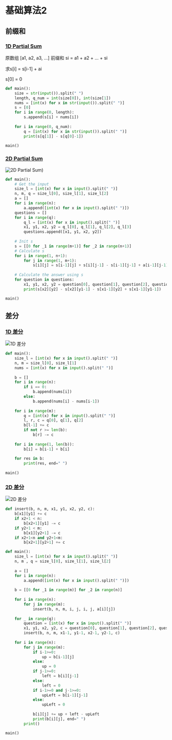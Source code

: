 # 基础算法2

## 前缀和

### [1D Partial Sum](https://www.acwing.com/problem/content/797/)

原数组 [a1, a2, a3, ...]
前缀和 si = a1 + a2 + ... + si

求s[i] = s[i-1] + ai

s[0] = 0

```python
def main():
    size = str(input()).split(" ")
    length, q_num = int(size[0]), int(size[1])
    nums = [int(x) for x in str(input()).split(" ")]
    s = [0]
    for i in range(0, length):
        s.append(s[i] + nums[i])
    
    for i in range(0, q_num):
        q = [int(x) for x in str(input()).split(" ")]
        print(s[q[1]] - s[q[0]-1])

main()
```

### [2D Partial Sum](https://www.acwing.com/problem/content/798/)

![2D Partial Sum](1171636000305_.pic.jpg))

```python
def main():
    # Get the input
    size_l = [int(x) for x in input().split(" ")]
    n, m, q = size_l[0], size_l[1], size_l[2]
    a = []
    for i in range(n):
        a.append([int(x) for x in input().split(" ")])
    questions = []
    for i in range(q):
        q_l = [int(x) for x in input().split(" ")]
        x1, y1, x2, y2 = q_l[0], q_l[1], q_l[2], q_l[3]
        questions.append([x1, y1, x2, y2])
    
    # Init s
    s = [[0 for _1 in range(m+1)] for _2 in range(n+1)]
    # Calculate s
    for i in range(1, n+1):
        for j in range(1, m+1):
            s[i][j] = s[i-1][j] + s[i][j-1] - s[i-1][j-1] + a[i-1][j-1]
    
    # Calculate the answer using s
    for question in questions:
        x1, y1, x2, y2 = question[0], question[1], question[2], question[3]
        print(s[x2][y2] - s[x2][y1-1] - s[x1-1][y2] + s[x1-1][y1-1])

main()
```

## 差分

### [1D 差分](https://www.acwing.com/problem/content/799/)

![1D 差分](b776c3ccf72cca1e99106870bd2b604.jpg)

```python
def main():
    size_l = [int(x) for x in input().split(" ")]
    n, m = size_l[0], size_l[1]
    nums = [int(x) for x in input().split(" ")]
    
    b = []
    for i in range(n):
        if i == 0:
            b.append(nums[i])
        else:
            b.append(nums[i] - nums[i-1])
    
    for i in range(m):
        q = [int(x) for x in input().split(" ")]
        l, r, c = q[0], q[1], q[2]
        b[l-1] += c
        if not r >= len(b):
            b[r] -= c
    
    for i in range(1, len(b)):
        b[i] = b[i-1] + b[i]
    
    for res in b:
        print(res, end=" ")
    
main()
```

### [2D 差分](https://www.acwing.com/problem/content/800/)

![2D 差分](8d5f662a68c27b254c912d3c5c9c84d.jpg)

```python
def insert(b, n, m, x1, y1, x2, y2, c):
    b[x1][y1] += c
    if x2+1 < n:
        b[x2+1][y1] -= c
    if y2+1 < m:
        b[x1][y2+1] -= c
    if x2+1<n and y2+1<m:
        b[x2+1][y2+1] += c

def main():
    size_l = [int(x) for x in input().split(" ")]
    n, m , q = size_l[0], size_l[1], size_l[2]
    
    a = []
    for i in range(n):
        a.append([int(x) for x in input().split(" ")])
    
    b = [[0 for _1 in range(m)] for _2 in range(n)]
    
    for i in range(n):
        for j in range(m):
            insert(b, n, m, i, j, i, j, a[i][j])
    
    for _ in range(q):
        question = [int(x) for x in input().split(" ")]
        x1, y1, x2, y2, c = question[0], question[1], question[2], question[3], question[4]
        insert(b, n, m, x1-1, y1-1, x2-1, y2-1, c)
    
    for i in range(n):
        for j in range(m):
            if i-1>=0:
                up = b[i-1][j]
            else:
                up = 0
            if j-1>=0:
                left = b[i][j-1]
            else:
                left = 0
            if i-1>=0 and j-1>=0:
                upLeft = b[i-1][j-1]
            else:
                upLeft = 0
            
            b[i][j] += up + left - upLeft
            print(b[i][j], end=" ")
        print()

main()
```